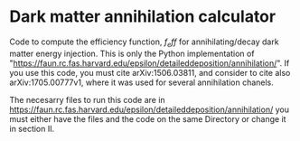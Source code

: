 # Dark matter annihilation calculator
Code to compute the efficiency function, $f_eff$ for annihilating/decay dark matter energy injection. This is only the Python implementation of "https://faun.rc.fas.harvard.edu/epsilon/detaileddeposition/annihilation/". If you use this code, you must cite arXiv:1506.03811, and consider to cite also arXiv:1705.00777v1, where it was used for several annihilation chanels.

The necesarry files to run this code are in
https://faun.rc.fas.harvard.edu/epsilon/detaileddeposition/annihilation/
you must either have the files and the code on the same Directory or change it in section II.
